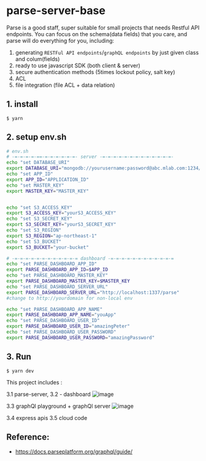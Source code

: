 # parse-server-base

Parse is a good staff, super suitable for small projects that needs Restful API endpoints. You can focus on the schema(data fields) that you care, and parse will do everything for you, including:
 1. generating `RESTFul API endpoints`/`graphQL endpoints` by just given class and colum(fields)
 2. ready to use javascript SDK (both client & server)
 3. secure authentication methods (5times lockout policy, salt key)
 4. ACL
 5. file integration (file ACL + data relation)




## 1. install
```
$ yarn
```

## 2. setup env.sh
```sh
# env.sh
# -=-=-=-=-==-=-=-=-=-=-=- server -=-=-=-=-=-=-=-=-=-=-=-=-=-
echo "set DATABASE_URI"
export DATABASE_URI="mongodb://yourusername:password@abc.mlab.com:1234/parse-db"
echo "set APP_ID"
export APP_ID="APPLICATION_ID"
echo "set MASTER_KEY"
export MASTER_KEY="MASTER_KEY"


echo "set S3_ACCESS_KEY"
export S3_ACCESS_KEY="yourS3_ACCESS_KEY"
echo "set S3_SECRET_KEY"
export S3_SECRET_KEY="yourS3_SECRET_KEY"
echo "set S3_REGION"
export S3_REGION="ap-northeast-1"
echo "set S3_BUCKET"
export S3_BUCKET="your-bucket"

# -=-=-=-=-=-=-=-=-=-=-=-= dashboard -=-=-=-=-=-=-=-=-=-=-=-=
echo "set PARSE_DASHBOARD_APP_ID"
export PARSE_DASHBOARD_APP_ID=$APP_ID
echo "set PARSE_DASHBOARD_MASTER_KEY"
export PARSE_DASHBOARD_MASTER_KEY=$MASTER_KEY
echo "set PARSE_DASHBOARD_SERVER_URL"
export PARSE_DASHBOARD_SERVER_URL="http://localhost:1337/parse"
#change to http://yourdomain for non-local env

echo "set PARSE_DASHBOARD_APP_NAME"
export PARSE_DASHBOARD_APP_NAME="youApp"
echo "set PARSE_DASHBOARD_USER_ID"
export PARSE_DASHBOARD_USER_ID="amazingPeter"
echo "set PARSE_DASHBOARD_USER_PASSWORD"
export PARSE_DASHBOARD_USER_PASSWORD="amazingPassword"
```

## 3. Run
```
$ yarn dev
```

This project includes :

3.1 parse-server, 
3.2 - dashboard
![image](https://user-images.githubusercontent.com/5538753/71545127-436f8e00-29c2-11ea-85b2-81e8cd9d8231.png)

3.3 graphQl playground + graphQl server
![image](https://user-images.githubusercontent.com/5538753/71545186-24bdc700-29c3-11ea-8223-a77721644212.png)

3.4 express apis
3.5 cloud code


## Reference:
 - https://docs.parseplatform.org/graphql/guide/
